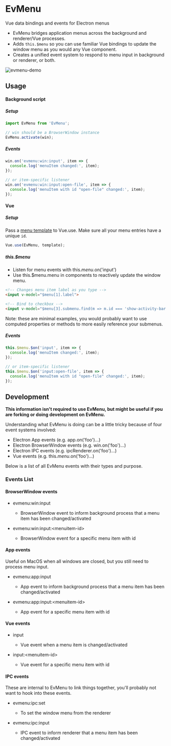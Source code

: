 # EvMenu

Vue data bindings and events for Electron menus

- EvMenu bridges application menus across the background and renderer/Vue processes.
- Adds `this.$menu` so you can use familiar Vue bindings to update the window menu as you would any Vue component.
- Creates a unified event system to respond to menu input in background or renderer, or both.

![evmenu-demo](https://user-images.githubusercontent.com/611996/89112631-2654df00-d42b-11ea-8f7a-eec2c9ab4e83.gif)

## Usage

#### Background script

##### Setup
```js
import EvMenu from 'EvMenu';

// win should be a BrowserWindow instance
EvMenu.activate(win);
```

##### Events

```js
win.on('evmenu:win:input', item => {
  console.log('menuItem changed:', item);
});

// or item-specific listener
win.on('evmenu:win:input:open-file', item => {
  console.log('menuItem with id "open-file" changed:', item);
});
```

#### Vue

##### Setup

Pass a [menu template](https://www.electronjs.org/docs/api/menu#main-process) to Vue.use. Make sure all your menu entries have a unique `id`.

```js
Vue.use(EvMenu, template);
```

##### this.$menu

* Listen for menu events with this.$menu.$on('input')
* Use this.$menu.menu in components to reactively update the window menu.

```html
<!-- Changes menu item label as you type -->
<input v-model="$menu[1].label">

<!-- Bind to checkbox -->
<input v-model="$menu[3].submenu.find(m => m.id === 'show-activity-bar').checked" type="checkbox">
```

Note: these are minimal examples, you would probably want to use computed properties or methods to more easily reference your submenus.

##### Events
```js
this.$menu.$on('input', item => {
  console.log('menuItem changed:', item);
});

// or item-specific listener
this.$menu.$on('input:open-file', item => {
  console.log('menuItem with id "open-file" changed:', item);
});
```

## Development

**This information isn't required to use EvMenu, but might be useful if you are forking or doing development on EvMenu.**

Understanding what EvMenu is doing can be a little tricky because of four event systems involved:
- Electron App events (e.g. app.on('foo')...)
- Electron BrowserWindow events (e.g. win.on('foo')...)
- Electron IPC events (e.g. ipcRenderer.on('foo')...)
- Vue events (e.g. this.$menu.$on('foo')...)

Below is a list of all EvMenu events with their types and purpose.

### Events List

#### BrowserWindow events

* evmenu:win:input
  - BrowserWindow event to inform background process that a menu item has been changed/activated

* evmenu:win:input:\<menuitem-id\>
  - BrowserWindow event for a specific menu item with id

#### App events

Useful on MacOS when all windows are closed, but you still need to process menu input.

* evmenu:app:input
  - App event to inform background process that a menu item has been changed/activated

* evmenu:app:input:\<menuitem-id\>
  - App event for a specific menu item with id

#### Vue events

* input
  - Vue event when a menu item is changed/activated

* input:\<menuitem-id\>
  - Vue event for a specific menu item with id

#### IPC events

These are internal to EvMenu to link things together, you'll probably not want to hook into these events.

* evmenu:ipc:set
  - To set the window menu from the renderer

* evmenu:ipc:input
  - IPC event to inform renderer that a menu item has been changed/activated
